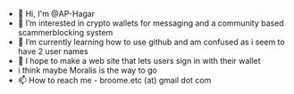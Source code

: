 - 👋 Hi, I'm @AP-Hagar
- 👀 I’m interested in crypto wallets for messaging and a community based scammerblocking system
- 🌱 I’m currently learning how to use github and am confused as i seem to have 2 user names
- 💞️ I hope to make a web site that lets users sign in with their wallet
- i think maybe Moralis is the way to go
- 📫 How to reach me - broome.etc (at) gmail dot com 

<!---
AP-Hagar/AP-Hagar is a ✨ special ✨ repository because its `README.md` (this file) appears on your GitHub profile.
You can click the Preview link to take a look at your changes.
--->
